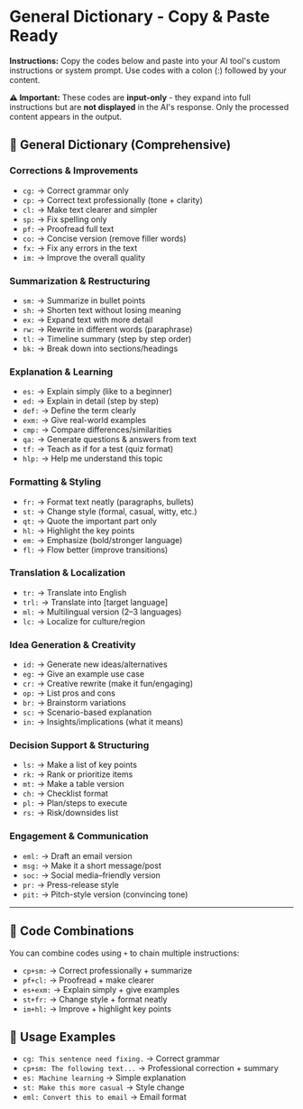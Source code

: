 # General Dictionary - Copy & Paste Ready

**Instructions:** Copy the codes below and paste into your AI tool's custom instructions or system prompt. Use codes with a colon (:) followed by your content.

**⚠️ Important:** These codes are **input-only** - they expand into full instructions but are **not displayed** in the AI's response. Only the processed content appears in the output.

## 📘 General Dictionary (Comprehensive)

### **Corrections & Improvements**

* `cg:` → Correct grammar only
* `cp:` → Correct text professionally (tone + clarity)
* `cl:` → Make text clearer and simpler
* `sp:` → Fix spelling only
* `pf:` → Proofread full text
* `co:` → Concise version (remove filler words)
* `fx:` → Fix any errors in the text
* `im:` → Improve the overall quality

### **Summarization & Restructuring**

* `sm:` → Summarize in bullet points
* `sh:` → Shorten text without losing meaning
* `ex:` → Expand text with more detail
* `rw:` → Rewrite in different words (paraphrase)
* `tl:` → Timeline summary (step by step order)
* `bk:` → Break down into sections/headings

### **Explanation & Learning**

* `es:` → Explain simply (like to a beginner)
* `ed:` → Explain in detail (step by step)
* `def:` → Define the term clearly
* `exm:` → Give real-world examples
* `cmp:` → Compare differences/similarities
* `qa:` → Generate questions & answers from text
* `tf:` → Teach as if for a test (quiz format)
* `hlp:` → Help me understand this topic

### **Formatting & Styling**

* `fr:` → Format text neatly (paragraphs, bullets)
* `st:` → Change style (formal, casual, witty, etc.)
* `qt:` → Quote the important part only
* `hl:` → Highlight the key points
* `em:` → Emphasize (bold/stronger language)
* `fl:` → Flow better (improve transitions)

### **Translation & Localization**

* `tr:` → Translate into English
* `trl:` → Translate into [target language]
* `ml:` → Multilingual version (2–3 languages)
* `lc:` → Localize for culture/region

### **Idea Generation & Creativity**

* `id:` → Generate new ideas/alternatives
* `eg:` → Give an example use case
* `cr:` → Creative rewrite (make it fun/engaging)
* `op:` → List pros and cons
* `br:` → Brainstorm variations
* `sc:` → Scenario-based explanation
* `in:` → Insights/implications (what it means)

### **Decision Support & Structuring**

* `ls:` → Make a list of key points
* `rk:` → Rank or prioritize items
* `mt:` → Make a table version
* `ch:` → Checklist format
* `pl:` → Plan/steps to execute
* `rs:` → Risk/downsides list

### **Engagement & Communication**

* `eml:` → Draft an email version
* `msg:` → Make it a short message/post
* `soc:` → Social media–friendly version
* `pr:` → Press-release style
* `pit:` → Pitch-style version (convincing tone)

---

## 🔗 **Code Combinations**

You can combine codes using `+` to chain multiple instructions:

* `cp+sm:` → Correct professionally + summarize
* `pf+cl:` → Proofread + make clearer
* `es+exm:` → Explain simply + give examples
* `st+fr:` → Change style + format neatly
* `im+hl:` → Improve + highlight key points

## 📝 **Usage Examples**

* `cg: This sentence need fixing.` → Correct grammar
* `cp+sm: The following text...` → Professional correction + summary
* `es: Machine learning` → Simple explanation
* `st: Make this more casual` → Style change
* `eml: Convert this to email` → Email format